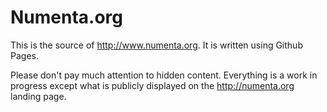 Numenta.org
===========

This is the source of http://www.numenta.org. It is written using Github Pages.

Please don't pay much attention to hidden content. Everything is a work in progress except what is publicly displayed on the http://numenta.org landing page. 
